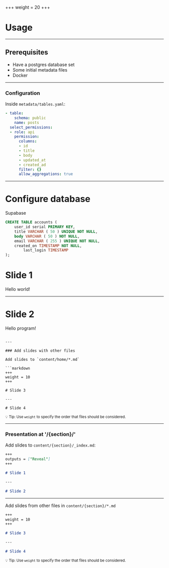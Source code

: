 +++
weight = 20
+++

# Usage

---

## Prerequisites

- Have a postgres database set
- Some initial metadata files
- Docker

---

### Configuration

Inside `metadata/tables.yaml`:

```yaml
- table:
    schema: public
    name: posts
  select_permissions:
  - role: api
    permission:
      columns:
      - id
      - title
      - body
      - updated_at
      - created_ad
      filter: {}
      allow_aggregations: true

```

---

# Configure database

Supabase
```sql
CREATE TABLE accounts (
	user_id serial PRIMARY KEY,
	title VARCHAR ( 50 ) UNIQUE NOT NULL,
	body VARCHAR ( 50 ) NOT NULL,
	email VARCHAR ( 255 ) UNIQUE NOT NULL,
	created_on TIMESTAMP NOT NULL,
        last_login TIMESTAMP 
);
```
# Slide 1

Hello world!

---

# Slide 2

Hello program!
```

---

### Add slides with other files

Add slides to `content/home/*.md`

```markdown
+++
weight = 10
+++

# Slide 3

---

# Slide 4
```

<small>💡 Tip: Use `weight` to specify the order that files should be considered.</small>

---

### Presentation at '/{section}/'

Add slides to `content/{section}/_index.md`:

```markdown
+++
outputs = ["Reveal"]
+++

# Slide 1

---

# Slide 2
```

---

Add slides from other files in `content/{section}/*.md`

```markdown
+++
weight = 10
+++

# Slide 3

---

# Slide 4
```

<small>💡 Tip: Use `weight` to specify the order that files should be considered.</small>

